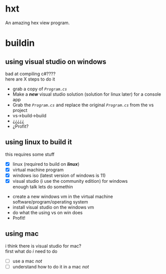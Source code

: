 # hxt
An amazing hex view program.
# buildin
## using visual studio on windows
bad at compiling c#????<br>
here are X steps to do it<br>
- grab a copy of _`Program.cs`_<br>
- Make a ***new*** visual studio solution (solution for linux later) for a console app<br>
- Grab the _`Program.cs`_ and replace the original _`Program.cs`_ from the vs project<br>
- vs->build->build
- ¿¿¿¿¿
- ¿Profit?
## using linux to build it
this requires some stuff<br>
- [x] linux (required to build on ***linux***)
- [x] virtual machine program
- [x] windows iso (latest version of windows is 11)
- [x] visual studio (i use the community edition) for windows<br>
enough talk lets do somethin<br>
- create a new windows vm in the virtual machine software/program/operating system
- install visual studio on the windows vm
- do what the using vs on win does
- Profit!
## using mac
i think there is visual studio for mac?<br>
first what do _i_ need to do
- [ ] use a mac _not_
- [ ] understand how to do it in a mac _not_
